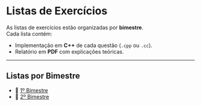 # Listas de Exercícios

As listas de exercícios estão organizadas por **bimestre**.  
Cada lista contém:  
- Implementação em **C++** de cada questão (`.cpp` ou `.cc`).  
- Relatório em **PDF** com explicações teóricas.  

---

## Listas por Bimestre

- 📘 [1º Bimestre](./1_bimestre/README.md)  
- 📘 [2º Bimestre](./2_bimestre/README.md)  
